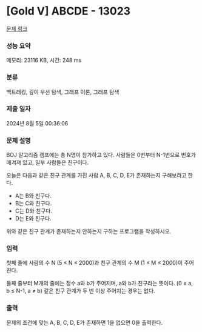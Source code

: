 # [Gold V] ABCDE - 13023 

[문제 링크](https://www.acmicpc.net/problem/13023) 

### 성능 요약

메모리: 23116 KB, 시간: 248 ms

### 분류

백트래킹, 깊이 우선 탐색, 그래프 이론, 그래프 탐색

### 제출 일자

2024년 8월 5일 00:36:06

### 문제 설명

<p>BOJ 알고리즘 캠프에는 총 N명이 참가하고 있다. 사람들은 0번부터 N-1번으로 번호가 매겨져 있고, 일부 사람들은 친구이다.</p>

<p>오늘은 다음과 같은 친구 관계를 가진 사람 A, B, C, D, E가 존재하는지 구해보려고 한다.</p>

<ul>
	<li>A는 B와 친구다.</li>
	<li>B는 C와 친구다.</li>
	<li>C는 D와 친구다.</li>
	<li>D는 E와 친구다.</li>
</ul>

<p>위와 같은 친구 관계가 존재하는지 안하는지 구하는 프로그램을 작성하시오.</p>

### 입력 

 <p>첫째 줄에 사람의 수 N (5 ≤ N ≤ 2000)과 친구 관계의 수 M (1 ≤ M ≤ 2000)이 주어진다.</p>

<p>둘째 줄부터 M개의 줄에는 정수 a와 b가 주어지며, a와 b가 친구라는 뜻이다. (0 ≤ a, b ≤ N-1, a ≠ b) 같은 친구 관계가 두 번 이상 주어지는 경우는 없다.</p>

### 출력 

 <p>문제의 조건에 맞는 A, B, C, D, E가 존재하면 1을 없으면 0을 출력한다.</p>

